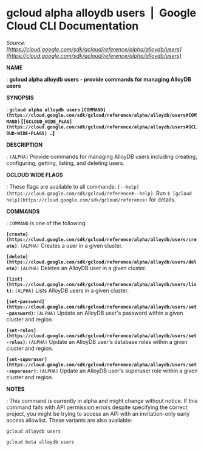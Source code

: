 # gcloud alpha alloydb users  |  Google Cloud CLI Documentation

*Source: [https://cloud.google.com/sdk/gcloud/reference/alpha/alloydb/users](https://cloud.google.com/sdk/gcloud/reference/alpha/alloydb/users)*

**NAME**

: **gcloud alpha alloydb users - provide commands for managing AlloyDB users**

**SYNOPSIS**

: **`gcloud alpha alloydb users` `[COMMAND](https://cloud.google.com/sdk/gcloud/reference/alpha/alloydb/users#COMMAND)` [`[GCLOUD_WIDE_FLAG](https://cloud.google.com/sdk/gcloud/reference/alpha/alloydb/users#GCLOUD-WIDE-FLAGS) …`]**

**DESCRIPTION**

: `(ALPHA)` Provide commands for managing AlloyDB users including
creating, configuring, getting, listing, and deleting users.

**GCLOUD WIDE FLAGS**

: These flags are available to all commands: `[--help](https://cloud.google.com/sdk/gcloud/reference#--help)`.
Run `$ [gcloud help](https://cloud.google.com/sdk/gcloud/reference)` for details.

**COMMANDS**

: ``COMMAND`` is one of the following:

**`[create](https://cloud.google.com/sdk/gcloud/reference/alpha/alloydb/users/create)`**:
`(ALPHA)` Creates a user in a given cluster.

**`[delete](https://cloud.google.com/sdk/gcloud/reference/alpha/alloydb/users/delete)`**:
`(ALPHA)` Deletes an AlloyDB user in a given cluster.

**`[list](https://cloud.google.com/sdk/gcloud/reference/alpha/alloydb/users/list)`**:
`(ALPHA)` Lists AlloyDB users in a given cluster.

**`[set-password](https://cloud.google.com/sdk/gcloud/reference/alpha/alloydb/users/set-password)`**:
`(ALPHA)` Update an AlloyDB user's password within a given cluster
and region.

**`[set-roles](https://cloud.google.com/sdk/gcloud/reference/alpha/alloydb/users/set-roles)`**:
`(ALPHA)` Update an AlloyDB user's database roles within a given
cluster and region.

**`[set-superuser](https://cloud.google.com/sdk/gcloud/reference/alpha/alloydb/users/set-superuser)`**:
`(ALPHA)` Update an AlloyDB user's superuser role within a given
cluster and region.

**NOTES**

: This command is currently in alpha and might change without notice. If this
command fails with API permission errors despite specifying the correct project,
you might be trying to access an API with an invitation-only early access
allowlist. These variants are also available:

```
gcloud alloydb users
```

```
gcloud beta alloydb users
```